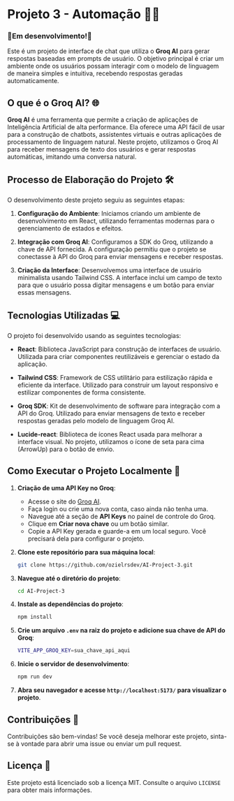 # Projeto 3 - Automação 💬🤖

### 🚧Em desenvolvimento!🚧

Este é um projeto de interface de chat que utiliza o **Groq AI** para gerar respostas baseadas em prompts de usuário. O objetivo principal é criar um ambiente onde os usuários possam interagir com o modelo de linguagem de maneira simples e intuitiva, recebendo respostas geradas automaticamente.

## O que é o Groq AI? 🌐

**Groq AI** é uma ferramenta que permite a criação de aplicações de Inteligência Artificial de alta performance. Ela oferece uma API fácil de usar para a construção de chatbots, assistentes virtuais e outras aplicações de processamento de linguagem natural. Neste projeto, utilizamos o Groq AI para receber mensagens de texto dos usuários e gerar respostas automáticas, imitando uma conversa natural.

## Processo de Elaboração do Projeto 🛠️

O desenvolvimento deste projeto seguiu as seguintes etapas:

1. **Configuração do Ambiente**: Iniciamos criando um ambiente de desenvolvimento em React, utilizando ferramentas modernas para o gerenciamento de estados e efeitos.

2. **Integração com Groq AI**: Configuramos a SDK do Groq, utilizando a chave de API fornecida. A configuração permitiu que o projeto se conectasse à API do Groq para enviar mensagens e receber respostas.

3. **Criação da Interface**: Desenvolvemos uma interface de usuário minimalista usando Tailwind CSS. A interface inclui um campo de texto para que o usuário possa digitar mensagens e um botão para enviar essas mensagens.

## Tecnologias Utilizadas 💻

O projeto foi desenvolvido usando as seguintes tecnologias:

- **React**: Biblioteca JavaScript para construção de interfaces de usuário. Utilizada para criar componentes reutilizáveis e gerenciar o estado da aplicação.
  
- **Tailwind CSS**: Framework de CSS utilitário para estilização rápida e eficiente da interface. Utilizado para construir um layout responsivo e estilizar componentes de forma consistente.
  
- **Groq SDK**: Kit de desenvolvimento de software para integração com a API do Groq. Utilizado para enviar mensagens de texto e receber respostas geradas pelo modelo de linguagem Groq AI.
  
- **Lucide-react**: Biblioteca de ícones React usada para melhorar a interface visual. No projeto, utilizamos o ícone de seta para cima (ArrowUp) para o botão de envio.

## Como Executar o Projeto Localmente 🚀

1. **Criação de uma API Key no Groq**:
   - Acesse o site do [Groq AI](https://www.groq.com/).
   - Faça login ou crie uma nova conta, caso ainda não tenha uma.
   - Navegue até a seção de **API Keys** no painel de controle do Groq.
   - Clique em **Criar nova chave** ou um botão similar.
   - Copie a API Key gerada e guarde-a em um local seguro. Você precisará dela para configurar o projeto.

2. **Clone este repositório para sua máquina local**:
    ```bash
    git clone https://github.com/ozielrsdev/AI-Project-3.git
    ```
3. **Navegue até o diretório do projeto**:
    ```bash
    cd AI-Project-3
    ```
4. **Instale as dependências do projeto**:
    ```bash
    npm install
    ```
5. **Crie um arquivo `.env` na raiz do projeto e adicione sua chave de API do Groq**:
    ```bash
    VITE_APP_GROQ_KEY=sua_chave_api_aqui
    ```
6. **Inicie o servidor de desenvolvimento**:
    ```bash
    npm run dev
    ```
7. **Abra seu navegador e acesse `http://localhost:5173/` para visualizar o projeto**.

## Contribuições 🤝

Contribuições são bem-vindas! Se você deseja melhorar este projeto, sinta-se à vontade para abrir uma issue ou enviar um pull request.

## Licença 📜

Este projeto está licenciado sob a licença MIT. Consulte o arquivo `LICENSE` para obter mais informações.
